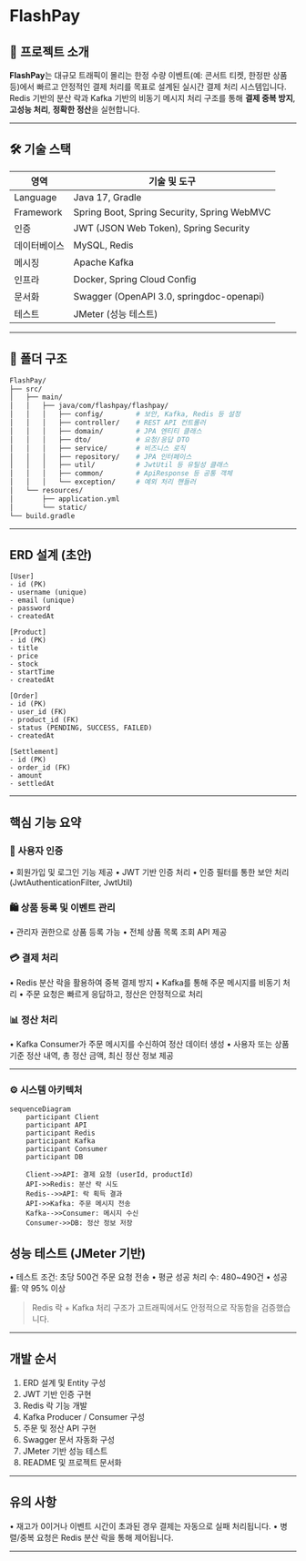 # FlashPay

## 📌 프로젝트 소개
**FlashPay**는 대규모 트래픽이 몰리는 한정 수량 이벤트(예: 콘서트 티켓, 한정판 상품 등)에서 빠르고 안정적인 결제 처리를 목표로 설계된 실시간 결제 처리 시스템입니다.  
Redis 기반의 분산 락과 Kafka 기반의 비동기 메시지 처리 구조를 통해 **결제 중복 방지**, **고성능 처리**, **정확한 정산**을 실현합니다.

---

## 🛠 기술 스택

| 영역       | 기술 및 도구                                     |
|------------|--------------------------------------------------|
| Language   | Java 17, Gradle                                  |
| Framework  | Spring Boot, Spring Security, Spring WebMVC      |
| 인증       | JWT (JSON Web Token), Spring Security             |
| 데이터베이스 | MySQL, Redis                                     |
| 메시징     | Apache Kafka                                      |
| 인프라     | Docker, Spring Cloud Config                       |
| 문서화     | Swagger (OpenAPI 3.0, springdoc-openapi)          |
| 테스트     | JMeter (성능 테스트)                              |

---

## 📁 폴더 구조

```bash
FlashPay/
├── src/
│   ├── main/
│   │   ├── java/com/flashpay/flashpay/
│   │   │   ├── config/        # 보안, Kafka, Redis 등 설정
│   │   │   ├── controller/    # REST API 컨트롤러
│   │   │   ├── domain/        # JPA 엔티티 클래스
│   │   │   ├── dto/           # 요청/응답 DTO
│   │   │   ├── service/       # 비즈니스 로직
│   │   │   ├── repository/    # JPA 인터페이스
│   │   │   ├── util/          # JwtUtil 등 유틸성 클래스
│   │   │   ├── common/        # ApiResponse 등 공통 객체
│   │   │   └── exception/     # 예외 처리 핸들러
│   └── resources/
│       ├── application.yml
│       └── static/
└── build.gradle
```

---

## ERD 설계 (초안)

```plaintext
[User]
- id (PK)
- username (unique)
- email (unique)
- password
- createdAt

[Product]
- id (PK)
- title
- price
- stock
- startTime
- createdAt

[Order]
- id (PK)
- user_id (FK)
- product_id (FK)
- status (PENDING, SUCCESS, FAILED)
- createdAt

[Settlement]
- id (PK)
- order_id (FK)
- amount
- settledAt
```

---

## 핵심 기능 요약

### 🔐 사용자 인증
• 회원가입 및 로그인 기능 제공
• JWT 기반 인증 처리
• 인증 필터를 통한 보안 처리 (JwtAuthenticationFilter, JwtUtil)


### 🛍️ 상품 등록 및 이벤트 관리
• 관리자 권한으로 상품 등록 가능
• 전체 상품 목록 조회 API 제공

### 💳 결제 처리
• Redis 분산 락을 활용하여 중복 결제 방지
• Kafka를 통해 주문 메시지를 비동기 처리
• 주문 요청은 빠르게 응답하고, 정산은 안정적으로 처리

### 📊 정산 처리
• Kafka Consumer가 주문 메시지를 수신하여 정산 데이터 생성
• 사용자 또는 상품 기준 정산 내역, 총 정산 금액, 최신 정산 정보 제공

---

### ⚙️ 시스템 아키텍처
```
sequenceDiagram
    participant Client
    participant API
    participant Redis
    participant Kafka
    participant Consumer
    participant DB

    Client->>API: 결제 요청 (userId, productId)
    API->>Redis: 분산 락 시도
    Redis-->>API: 락 획득 결과
    API->>Kafka: 주문 메시지 전송
    Kafka-->>Consumer: 메시지 수신
    Consumer->>DB: 정산 정보 저장
```


## 성능 테스트 (JMeter 기반)

• 테스트 조건: 초당 500건 주문 요청 전송
• 평균 성공 처리 수: 480~490건
• 성공률: 약 95% 이상

> Redis 락 + Kafka 처리 구조가 고트래픽에서도 안정적으로 작동함을 검증했습니다.

---

## 개발 순서

1.	ERD 설계 및 Entity 구성
2.	JWT 기반 인증 구현
3.	Redis 락 기능 개발
4.	Kafka Producer / Consumer 구성
5.	주문 및 정산 API 구현
6.	Swagger 문서 자동화 구성
7.	JMeter 기반 성능 테스트
8.	README 및 프로젝트 문서화

---

## 유의 사항

• 재고가 0이거나 이벤트 시간이 초과된 경우 결제는 자동으로 실패 처리됩니다.
• 병렬/중복 요청은 Redis 분산 락을 통해 제어됩니다.

---
